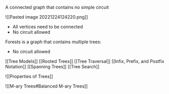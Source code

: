 A connected graph that contains no simple circuit

![[Pasted image 20221224124220.png]]
- All vertices need to be connected
- No circuit allowed

Forests is a graph that contains multiple trees:
- No circuit allowed

[[Tree Models]]
[[Rooted Trees]]
[[Tree Traversal]]
[[Infix, Prefix, and Postfix Notation]]
[[Spanning Trees]]
[[Tree Search]]


![[Properties of Trees]]

![[M-ary Trees#Balanced M-ary Trees]]
